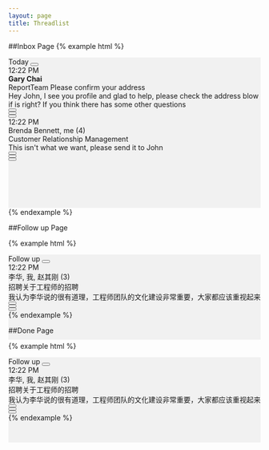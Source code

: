 ```yaml
---
layout: page
title: Threadlist
---
```


##Inbox Page
{% example html %}

<div style='height:300px;width:100%;background-color:#f1f1f1'>
  <div class='mc-threadlist-section'>
    <div class='mc-section-header'>
      <span class='mc-text-content'>Today</span>
      <button class='mc-button-nobg'><span class='mc-icon-alldone'></span></button>
    </div>
    <div class='mc-section'>
      <a class='mc-threadlist-item'>
        <div class='mc-threadlist-item-left'>
          <div class='mc-threadlist-item-unread'></div>
          <div class='mc-avatar-mid'></div>
        </div>
        <div class='mc-threadlist-item-content'>
          <div class='mc-threadlist-date'>12:22 PM</div>
          <div class='mc-threadlist-headline'><strong>Gary Chai</strong></div>
          <div class='mc-threadlist-subject'><span class="mc-label-danger">Report</span><span class="mc-label-info">Team</span> Please confirm your address</div>
          <div class='mc-threadlist-content'>Hey John, I see you profile and glad to help, please check the address blow if is right? If you think there has some other questions</div>
        </div>
        <div class='mc-threadlist-item-right'>
          <div><button class='mc-button-nobg'><span class="mc-icon-pin btn-lg"></span></button></div>
          <div><button class='mc-button-nobg'><span class="mc-icon-done btn-lg"></span></button></div>
          <div><button class='mc-button-nobg'><span class="mc-icon-label btn-lg"></span></button></div>
        </div>
        <span class='divider'></span>
      </a>
      <a class='mc-threadlist-item'>
        <div class='mc-threadlist-item-left'>
          <div class='mc-avatar-mid'></div>
        </div>
        <div class='mc-threadlist-item-content'>
          <div class='mc-threadlist-date'>12:22 PM</div>
          <div class='mc-threadlist-headline'>Brenda Bennett, me (4)</div>
          <div class='mc-threadlist-subject'>Customer Relationship Management</div>
          <div class='mc-threadlist-content'>This isn't what we want, please send it to John</div>
        </div>
        <div class='mc-threadlist-item-right'>
          <div><button class='mc-button-nobg'><span class="mc-icon-pin btn-lg"></span></button></div>
          <div><button class='mc-button-nobg'><span class="mc-icon-done btn-lg"></span></button></div>
          <div><button class='mc-button-nobg'><span class="mc-icon-label btn-lg"></span></button></div>
        </div>
      </a>
    </div>
  </div>
</div>
{% endexample %}

##Follow up Page

{% example html %}
<div style='height:170px;width:100%;background-color:#f1f1f1'>
  <div class='mc-threadlist-section'>
    <div class='mc-section-header'>
      <span class='mc-text-content'>Follow up</span>
      <button class='mc-button-nobg'><span class='mc-icon-alldone'></span></button>
    </div>
    <div class='mc-section mc-section-followup'>
      <a class='mc-threadlist-item'>
        <div class='mc-threadlist-item-left'>
          <div class='mc-avatar-mid'></div>
        </div>
        <div class='mc-threadlist-item-content'>
          <div class='mc-threadlist-date'>12:22 PM</div>
          <div class='mc-threadlist-headline'>李华, 我, 赵其刚 (3)</div>
          <div class='mc-threadlist-subject'><span class="mc-label-info">招聘</span>关于工程师的招聘</div>
          <div class='mc-threadlist-content'>我认为李华说的很有道理，工程师团队的文化建设非常重要，大家都应该重视起来</div>
          <div class='mc-threadlist-right'><span class="mc-icon-pin btn-lg"></span></div>
        </div>
        <div class='mc-threadlist-item-right'>
          <div><button class='mc-button-nobg'><span class="mc-icon-pin btn-lg"></span></button></div>
          <div><button class='mc-button-nobg'><span class="mc-icon-done btn-lg"></span></button></div>
          <div><button class='mc-button-nobg'><span class="mc-icon-label btn-lg"></span></button></div>
        </div>
        <span class='divider'></span>
      </a>
    </div>
{% endexample %}

##Done Page

{% example html %}
<div style='height:170px;width:100%;background-color:#f1f1f1'>
  <div class='mc-threadlist-section'>
    <div class='mc-section-header'>
      <span class='mc-text-content'>Follow up</span>
      <button class='mc-button-nobg'><span class='mc-icon-alldone'></span></button>
    </div>
    <div class='mc-section mc-section-followup'>
      <a class='mc-threadlist-item'>
        <div class='mc-threadlist-item-left'>
          <div class='mc-avatar-mid'></div>
        </div>
        <div class='mc-threadlist-item-content'>
          <div class='mc-threadlist-date'>12:22 PM</div>
          <div class='mc-threadlist-headline'>李华, 我, 赵其刚 (3)</div>
          <div class='mc-threadlist-subject'><span class="mc-label-info">招聘</span>关于工程师的招聘</div>
          <div class='mc-threadlist-content'>我认为李华说的很有道理，工程师团队的文化建设非常重要，大家都应该重视起来</div>
          <div class='mc-threadlist-right'><span class="mc-icon-done btn-lg"></span></div>
        </div>
        <div class='mc-threadlist-item-right'>
          <div><button class='mc-button-nobg'><span class="mc-icon-pin btn-lg"></span></button></div>
          <div><button class='mc-button-nobg'><span class="mc-icon-done btn-lg"></span></button></div>
          <div><button class='mc-button-nobg'><span class="mc-icon-label btn-lg"></span></button></div>
        </div>
        <span class='divider'></span>
      </a>
    </div>
{% endexample %}
